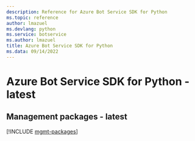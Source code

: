 ```yaml
---
description: Reference for Azure Bot Service SDK for Python
ms.topic: reference
author: lmazuel
ms.devlang: python
ms.service: botservice
ms.author: lmazuel
title: Azure Bot Service SDK for Python
ms.data: 09/14/2022
---
```

# Azure Bot Service SDK for Python - latest

## Management packages - latest
[!INCLUDE [mgmt-packages](bot-service-mgmt-index.md)]